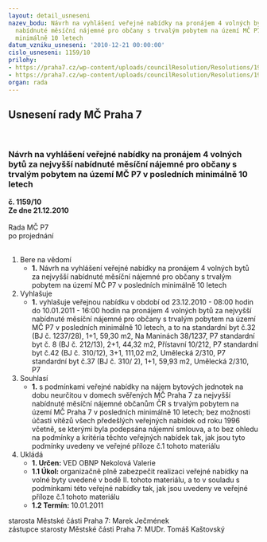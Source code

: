 ```yaml
---
layout: detail_usneseni
nazev_bodu: Návrh na vyhlášení veřejné nabídky na pronájem 4 volných bytů za nejvyšší
  nabídnuté měsíční nájemné pro občany s trvalým pobytem na území MČ P7 v posledních
  minimálně 10 letech
datum_vzniku_usneseni: '2010-12-21 00:00:00'
cislo_usneseni: 1159/10
prilohy:
- https://praha7.cz/wp-content/uploads/councilResolution/Resolutions/19754/68-10-sou-leden11-podm.doc
- https://praha7.cz/wp-content/uploads/councilResolution/Resolutions/19754/68-10-sou-leden11-form.doc
organ: rada
---
```

<div id="ucUsn_pList" class="usn">
	<span><h2>Usnesení rady MČ Praha 7 </h2>
<br></span><div class="standBody">
<span><h3>Návrh na vyhlášení veřejné nabídky na pronájem 4 volných bytů za nejvyšší nabídnuté měsíční nájemné pro občany s trvalým pobytem na území MČ P7 v posledních minimálně 10 letech</h3></span><div class="center">
		<strong>č. 1159/10</strong><br>
	</div>
<div class="center">
		<strong>Ze dne 21.12.2010</strong><br><br>
	</div>Rada MČ P7<br> po projednání<br><br><ol>
<li>Bere na vědomí<ul><li>
<strong>1.</strong> Návrh na vyhlášení veřejné nabídky na pronájem 4 volných bytů za nejvyšší nabídnuté měsíční nájemné pro občany s trvalým pobytem na území MČ P7 v posledních minimálně 10 letech</li></ul>
</li>
<li>Vyhlašuje<ul><li>
<strong>1.</strong> vyhlašuje veřejnou nabídku v období od 23.12.2010 - 08:00 hodin do 10.01.2011 -  16:00 hodin na pronájem 4 volných bytů za nejvyšší nabídnuté měsíční nájemné pro občany s trvalým pobytem na území MČ P7 v posledních minimálně 10 letech, a to na                                                                                                                  standardní byt č.32 (BJ č. 1237/28), 1+1,   59,30 m2, Na Maninách 38/1237, P7  standardní byt č.  8 (BJ č.   212/13), 2+1,   44,32 m2, Přístavní 10/212, P7      standardní byt č.42 (BJ č.   310/12), 3+1, 111,02 m2, Umělecká 2/310, P7   standardní byt č.37 (BJ č.   310/  2), 1+1,   59,93 m2, Umělecká 2/310, P7 </li></ul>
</li>
<li>Souhlasí<ul><li>
<strong>1.</strong> s podmínkami veřejné nabídky na nájem bytových jednotek  na dobu neurčitou v domech svěřených MČ Praha 7 za nejvyšší nabídnuté měsíční nájemné občanům ČR s trvalým pobytem na území MČ Praha 7 v posledních minimálně 10 letech; bez možnosti účasti vítězů všech předešlých veřejných nabídek  od roku 1996 včetně, se kterými byla podepsána nájemní smlouva, a to bez ohledu na podmínky a kritéria těchto veřejných nabídek tak, jak jsou tyto podmínky uvedeny ve veřejné příloze č.1 tohoto materiálu   </li></ul>
</li>
<li>Ukládá<ul>
<li>
<strong>1. Určen: </strong>VED OBNP Nekolová Valerie</li>
<li>
<strong>1.1 Úkol: </strong>organizačně plně zabezpečit realizaci veřejné nabídky na volné byty uvedené v bodě II. tohoto materiálu, a to v souladu s podmínkami této veřejné nabídky tak, jak jsou uvedeny ve veřejné příloze č.1 tohoto materiálu</li>
<li>
<strong>1.2 Termín: </strong>10.01.2011</li>
</ul>
</li>
</ol>starosta Městské části Praha 7: Marek Ječmének<br>zástupce starosty Městské části Praha 7: MUDr. Tomáš Kaštovský 
</div>
</div>